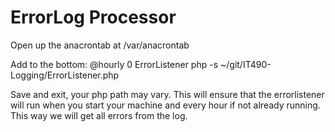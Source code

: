 # ErrorLog Processor

Open up the anacrontab at /var/anacrontab

Add to the bottom: @hourly 0 ErrorListener php -s ~/git/IT490-Logging/ErrorListener.php

Save and exit, your php path may vary. This will ensure that the errorlistener will run when you start your machine and every hour if not already running. This way we will get all errors from the log.
